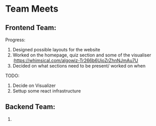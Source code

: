 # Team Meets

## Frontend Team:

Progress: 
1. Designed possible layouts for the website
2. Worked on the homepage, quiz section and some of the visualiser :https://whimsical.com/algowiz-Tr266b6UioZrZhnNJmAu7U
4. Decided on what sections need to be present/ worked on when

TODO:
1. Decide on Visualizer
2. Settup some react infrastructure 

## Backend Team:
1. 
